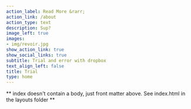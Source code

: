 ```yaml
---
action_label: Read More &rarr;
action_link: /about
action_type: text
description: Sup?
image_left: true
images:
- img/revoir.jpg
show_action_link: true
show_social_links: true
subtitle: Trial and error with dropbox
text_align_left: false
title: Trial
type: home
---
```


** index doesn't contain a body, just front matter above.
See index.html in the layouts folder **
